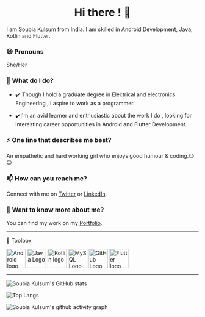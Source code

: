 <h1 align="center">Hi there ! 👋</h1>
I am Soubia Kulsum from  India. I am skilled in Android Development, Java, Kotlin and Flutter.

### 😄 Pronouns
She/Her

### 🌱 What do I do?
- ✔️ Though I hold a graduate degree in Electrical and electronics Engineering , I aspire to work as a programmer.

- ✔️I'm an avid learner and enthusiastic about the work I do , looking for interesting career opportunities in Android and Flutter Development. 


### ⚡ One line that describes me best? 
An empathetic and hard working girl who enjoys good humour & coding.😉😉

### 📫 How can you reach me?
Connect with me on [Twitter](https://twitter.com/soubia_kulsum) or [LinkedIn](https://www.linkedin.com/in/soubia-kulsum/).

### 💬 Want to know more about me?
You can find my work on my [Portfolio](https://soubiakulsum.github.io/).
</ul>


---
🧰 Toolbox
 
<img src="https://cdn.worldvectorlogo.com/logos/android-logomark.svg" alt="Android logo" width="50" height="50"/>            <img src="https://cdn.worldvectorlogo.com/logos/java-4.svg" alt="Java Logo" width="50" height="50"/>       <img src="https://cdn.worldvectorlogo.com/logos/kotlin-2.svg" alt="Kotlin logo" width="50" height="50"/>        <img src="https://cdn.worldvectorlogo.com/logos/mysql-5.svg" alt="MySQL Logo" width="50" height="50"/>       <img src="https://cdn.worldvectorlogo.com/logos/git-icon.svg" alt="GitHub Logo" width="50" height="50"/>  <img src="https://i.ytimg.com/an/aAmP-WcI6dg/503422970480686737_mq.jpg?v=60ad54a1" alt="Flutter logo" width="50" height="50"/>       

---



![Soubia Kulsum's GitHub stats](https://github-readme-stats.vercel.app/api?username=soubiakulsum&show_icons=true&theme=radical)

![Top Langs](https://github-readme-stats.vercel.app/api/top-langs/?username=soubiakulsum&layout=compact&theme=radical)


![Soubia Kulsum's github activity graph](https://activity-graph.herokuapp.com/graph?username=soubiakulsum&theme=dracula)

